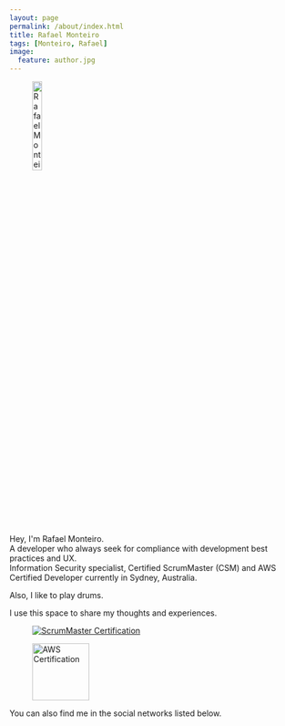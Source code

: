 ```yaml
---
layout: page
permalink: /about/index.html
title: Rafael Monteiro
tags: [Monteiro, Rafael]
image:
  feature: author.jpg
---
```

<figure>
  <img src="{{ site.url }}/images/author.jpg" alt="Rafael Monteiro" width="20%">
</figure>  

Hey, I'm Rafael Monteiro.  
A developer who always seek for compliance with development best practices and UX.  
Information Security specialist, Certified ScrumMaster (CSM) and AWS Certified Developer currently in Sydney, Australia.  

Also, I like to play drums.

I use this space to share my thoughts and experiences.  

<figure>
<a href="https://www.scrumalliance.org/community/profile/rmonteiro14" target="_blank" rel="noreferrer">
  <img src="{{ site.url }}/images/csm-logo.png" title="Certified ScrumMaster®" alt="ScrumMaster Certification">
</a>
</figure>  
<figure>
<a href="https://www.certmetrics.com/amazon/public/badge.aspx?i=2&t=c&d=2017-11-28&ci=AWS00358839" target="_blank" rel="noreferrer">
  <img width="100" 
    src="{{ site.url }}/images/aws-developer.png" 
    title="AWS Certified Developer - Associate" 
    alt="AWS Certification">
</a>
</figure>  

You can also find me in the social networks listed below.
